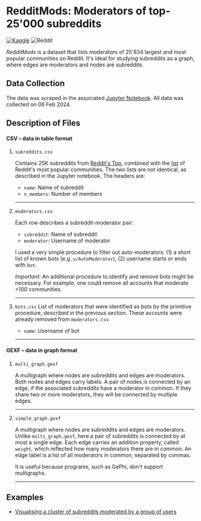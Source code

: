 # RedditMods: Moderators of top-25'000 subreddits
<a href="https://www.kaggle.com/datasets/gingerbadger/redditmods-moderators-of-top-25000-subreddits" rel="Kaggle dataset">![Kaggle](https://img.shields.io/badge/Kaggle-035a7d?style=for-the-badge&logo=kaggle&logoColor=white)</a> ![Reddit](https://img.shields.io/badge/Reddit-%23FF4500.svg?style=for-the-badge&logo=Reddit&logoColor=white)

_RedditMods_ is a dataset that lists moderators of 25'834 largest and most popular communities on Reddit. It's ideal for studying subreddits as a graph, where edges are moderators and nodes are subreddits.

## Data Collection

The data was scraped in the associated [Jupyter Notebook](code/reddit-mods-db.ipynb). All data was collected on 06 Feb 2024.

## Description of Files

#### CSV – data in table format

1. `subreddits.csv`

	Contains 25K subreddits from [Reddit's Top](www.reddit.com/best/communities/1/), combined with the [list](http://www.reddit.com/subreddits/) of Reddit's most popular communities. The two lists are not identical, as described in the Jupyter notebook. The headers are:

	* `name`: Name of subreddit
	* `n_members`: Number of members
	
	<hr>
	
2. `moderators.csv`

	Each row describes a subreddit-moderator pair:
	
	* `subreddit`: Name of subreddit
	* `moderator`: Username of moderator
	
	I used a very simple procedure to filter out auto-moderators: (1) a short list of known bots (e.g. `u/AutoModerator`), (2) username starts or ends with `bot`.
	
	*Important:* An additional procedure to identify and remove bots might be necessary. For example, one could remove all accounts that moderate >100 communities.
	<hr>

3. `bots.csv`
	List of moderators that were identified as bots  by the primitive procedure, described in the previous section. These accounts were already removed from `moderators.csv`.
	
	* `name`: Username of bot

	<hr>

#### GEXF – data in graph format

1. `multi_graph.gexf`

	  A multigraph where nodes are subreddits and edges are moderators. Both nodes and edges carry labels. A pair of nodes is connected by an edge, if the associated subreddits have a moderator in common. If they share two or more moderators, they will be connected by multiple edges. 
	<hr>
	
2. `simple_graph.gexf`

	A multigraph where nodes are subreddits and edges are moderators. Unlike `multi_graph.gexf`, here a pair of subreddits is connected by at most a single edge. Each edge carries an addition property, called `weight`, which reflected how many moderators there are in common. An edge label is a list of all moderators in common, separated by commas. 
  
  	It is useful because programs, such as GePhi, don't support multigraphs.
  
	<hr>


## Examples

* [Visualising a cluster of subreddits moderated by a group of users](examples)